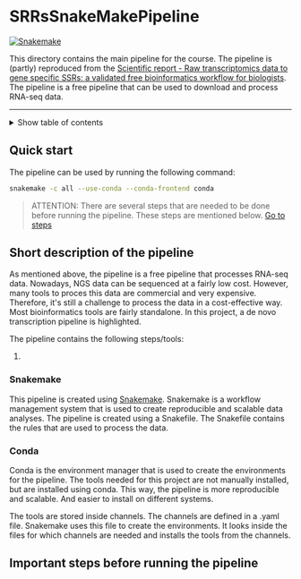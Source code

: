 # SRRsSnakeMakePipeline

[![Snakemake](https://img.shields.io/badge/snakemake-≥5.6.0-brightgreen.svg?style=flat)](https://snakemake.readthedocs.io)

This directory contains the main pipeline for the course. The pipeline is (partly) reproduced from the [Scientific report - Raw transcriptomics data to gene specific SSRs: a validated free bioinformatics workflow for biologists](https://www.nature.com/articles/s41598-020-75270-8). The pipeline is a free pipeline that can be used to download and process RNA-seq data.

------

<details>
<summary>Show table of contents</summary>

- [SRRsSnakeMakePipeline](#srrssnakemakepipeline)
  - [Quick start](#quick-start)
  - [Short description of the pipeline](#short-description-of-the-pipeline)
    - [Snakemake](#snakemake)
    - [Conda](#conda)
  - [Important steps before running the pipeline](#important-steps-before-running-the-pipeline)

</details>

## Quick start

The pipeline can be used by running the following command:

```bash
snakemake -c all --use-conda --conda-frontend conda
```

> ATTENTION: There are several steps that are needed to be done before running the pipeline. These steps are mentioned below. [Go to steps](#important-steps-before-running-the-pipeline)

## Short description of the pipeline

As mentioned above, the pipeline is a free pipeline that processes RNA-seq data. Nowadays, NGS data can be sequenced at a fairly low cost. However, many tools to proces this data are commercial and very expensive. Therefore, it's still a challenge to process the data in a cost-effective way. Most bioinformatics tools are fairly standalone. In this project, a de novo transcription pipeline is highlighted.

The pipeline contains the following steps/tools:

1.

### Snakemake

This pipeline is created using [Snakemake](https://snakemake.readthedocs.io/en/stable/index.html). Snakemake is a workflow management system that is used to create reproducible and scalable data analyses. The pipeline is created using a Snakefile. The Snakefile contains the rules that are used to process the data.

### Conda

Conda is the environment manager that is used to create the environments for the pipeline. The tools needed for this project are not manually installed, but are installed using conda. This way, the pipeline is more reproducible and scalable. And easier to install on different systems.

The tools are stored inside channels. The channels are defined in a .yaml file. Snakemake uses this file to create the environments. It looks inside the files for which channels are needed and installs the tools from the channels.

## Important steps before running the pipeline
